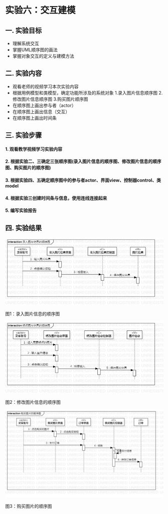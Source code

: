 # 实验六：交互建模

## 一. 实验目标

- 理解系统交互
- 掌握UML顺序图的画法
- 掌握对象交互的定义与建模方法

## 二. 实验内容

- 观看老师的视频学习本次实验内容
- 根据用例模型和类模型，确定功能所涉及的系统对象
   1.录入图片信息顺序图
   2.修改图片信息顺序图
   3.购买图片顺序图
- 在顺序图上画出参与者（actor）
- 在顺序图上画出信息（交互）
- 在顺序图上画出时间条

## 三. 实验步骤

#### 1. 观看教学视频学习实验内容

#### 2. 根据实验二、三确定三张顺序图(录入图片信息的顺序图、修改图片信息的顺序图、购买图片的顺序图)

#### 3. 根据实验四、五确定顺序图中的参与者actor、界面view、控制器control、类model

#### 4. 根据实验三创建时间条与信息，使用连线连接起来

#### 5. 编写实验报告

## 四. 实验结果

![活动图](./lab6_UseCaseDiagram1.jpg)

图1：录入图片信息的顺序图

![活动图](./lab6_UseCaseDiagram2.jpg)

图2：修改图片信息的顺序图

![活动图](./lab6_UseCaseDiagram3.jpg)

图3：购买图片的顺序图
